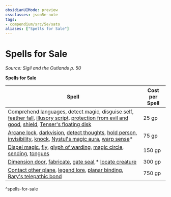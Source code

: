 ```yaml
---
obsidianUIMode: preview
cssclasses: json5e-note
tags:
- compendium/src/5e/sato
aliases: ["Spells for Sale"]
---
```

# Spells for Sale
*Source: Sigil and the Outlands p. 50* 

**Spells for Sale**

| Spell | Cost per Spell |
|-------|----------------|
| [Comprehend languages](Mechanics/spells/comprehend-languages.md), [detect magic](Mechanics/spells/detect-magic.md), [disguise self](Mechanics/spells/disguise-self.md), [feather fall](Mechanics/spells/feather-fall.md), [illusory script](Mechanics/spells/illusory-script.md), [protection from evil and good](Mechanics/spells/protection-from-evil-and-good.md), [shield](Mechanics/spells/shield.md), [Tenser's floating disk](Mechanics/spells/tensers-floating-disk.md) | 25 gp |
| [Arcane lock](Mechanics/spells/arcane-lock.md), [darkvision](Mechanics/spells/darkvision.md), [detect thoughts](Mechanics/spells/detect-thoughts.md), [hold person](Mechanics/spells/hold-person.md), [invisibility](Mechanics/spells/invisibility.md), [knock](Mechanics/spells/knock.md), [Nystul's magic aura](Mechanics/spells/nystuls-magic-aura.md), [warp sense](Mechanics/spells/warp-sense-sato.md)* | 75 gp |
| [Dispel magic](Mechanics/spells/dispel-magic.md), [fly](Mechanics/spells/fly.md), [glyph of warding](Mechanics/spells/glyph-of-warding.md), [magic circle](Mechanics/spells/magic-circle.md), [sending](Mechanics/spells/sending.md), [tongues](Mechanics/spells/tongues.md) | 150 gp |
| [Dimension door](Mechanics/spells/dimension-door.md), [fabricate](Mechanics/spells/fabricate.md), [gate seal](Mechanics/spells/gate-seal-sato.md),* [locate creature](Mechanics/spells/locate-creature.md) | 300 gp |
| [Contact other plane](Mechanics/spells/contact-other-plane.md), [legend lore](Mechanics/spells/legend-lore.md), [planar binding](Mechanics/spells/planar-binding.md), [Rary's telepathic bond](Mechanics/spells/rarys-telepathic-bond.md) | 750 gp |
^spells-for-sale